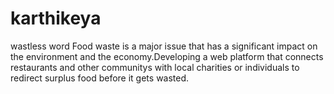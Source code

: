 # karthikeya
wastless word
Food waste is a major issue that has a significant impact on the environment and the economy.Developing a web platform that connects restaurants and other communitys with local charities or individuals to redirect surplus food before it gets wasted.
